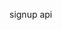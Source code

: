 <!-- remove i18n -->
<!-- 搭建antd 非pro layout -->

<!-- 搭建Pagecontainer
搬settings -->

<!-- header右侧填充 avatardropdown -->


<!-- 全局初始数据
get intial state,如果未登录则调到login界面，无layout
https://pro.ant.design/zh-CN/docs/initial-state/ -->

<!-- access
https://pro.ant.design/zh-CN/docs/authority-management/ -->

<!-- 重建亮暗色切换
https://github1s.com/mzohaibqc/antd-theme-generator/blob/master/examples/customize-cra/color.js -->

<!-- 搭原来界面 -->

<!-- 预估时间不够，所以用material ui的scheduler
https://devexpress.github.io/devextreme-reactive/react/scheduler/demos/featured/data-editing/
从另一本地仓库继续工作 -->

<!-- mui支持切换亮暗色，antd控制内层mui的亮暗色(theme provider)
https://github.com/DevExpress/devextreme-reactive/blob/21f6b999d94ed9da47b25437368ae34378002f14/packages/dx-react-scheduler-demos/src/theme-sources/material-ui/demo-container.jsx

https://codesandbox.io/s/pedantic-dhawan-rhoy0?file=/demo.js -->


<!-- priority consideration, could use genetic algorithm, choosing one slot having certain duration & evaluate it. -->

signup api

